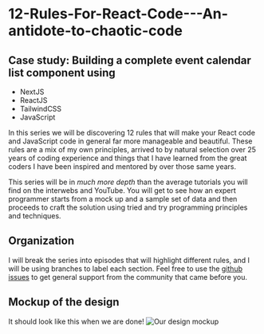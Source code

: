 # 12-Rules-For-React-Code---An-antidote-to-chaotic-code

## Case study: Building a complete event calendar list component using

- NextJS
- ReactJS
- TailwindCSS
- JavaScript

In this series we will be discovering 12 rules that will make your React
code and JavaScript code in general far more manageable and beautiful. These
rules are a mix of my own principles, arrived to by natural selection over 25 years of coding experience and things that I have learned from the great coders I have been inspired and mentored by over those same years.

This series will be in _much more depth_ than the average tutorials you will find on the interwebs and YouTube. You will get to see how an expert programmer starts from a mock up and a sample set of data and then proceeds to craft the solution using tried and try programming principles and techniques.

## Organization

I will break the series into episodes that will highlight different rules, and I will be using branches to label each section. Feel free to use the [github issues](https://github.com/DML-Screencasts/12-Rules-For-React-Code---An-antidote-to-chaotic-code/issues) to get general support from the community that came before you.

## Mockup of the design

It should look like this when we are done!
![Our design mockup](https://raw.githubusercontent.com/DML-Screencasts/12-Rules-For-React-Code-An-antidote-to-chaotic-code/main/public/mockup.png "Our design mockup")
